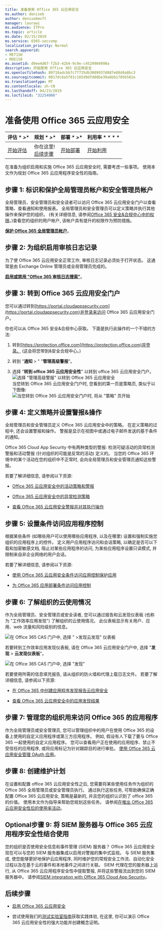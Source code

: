 ```yaml
---
title: 准备使用 Office 365 云应用安全
ms.author: deniseb
author: denisebmsft
manager: laurawi
ms.audience: ITPro
ms.topic: article
ms.date: 02/15/2019
ms.service: O365-seccomp
localization_priority: Normal
search.appverid:
- MET150
- MOE150
ms.assetid: d9ee4d67-f2b3-42b4-9c9e-c4529904990a
description: 开始使用 Office 365 云应用安全
ms.openlocfilehash: 89718adcbb7c77735db3009937d887e88d4a8bc3
ms.sourcegitcommit: 0017dc6a5f81c165d9dfd88be39a6bb17856582e
ms.translationtype: MT
ms.contentlocale: zh-CN
ms.lasthandoff: 04/23/2019
ms.locfileid: "32254006"
---
```

# <a name="get-ready-for-office-365-cloud-app-security"></a>准备使用 Office 365 云应用安全
  
|评估 * *\>**|规划 * *\>**|部署 * *\>**|利用率 * * * *|
|:-----|:-----|:-----|:-----|
|[开始评估](office-365-cas-overview.md) <br/> |你在这里!  <br/> [后续步骤](turn-on-office-365-cas.md) <br/> |[开始部署](turn-on-office-365-cas.md) <br/> |[开始利用](utilization-activities-for-ocas.md) <br/> |
   
在准备为组织启用和实施 Office 365 云应用安全时, 需要考虑一些事项。 使用本文作为规划 Office 365 云应用程序安全性的指南。
    
## <a name="step-1-identify-and-protect-your-global-and-security-administrator-accounts"></a>步骤 1: 标识和保护全局管理员帐户和安全管理员帐户

全局管理员、安全管理员和安全读者可以访问 Office 365 云应用安全门户以查看策略、查看通知和使用报表。 全局管理员和安全管理员可以定义策略并执行其他操作来保护您的组织。 (有关详细信息, 请参阅[Office 365 安全&amp;合规中心中的权限](permissions-in-the-security-and-compliance-center.md)。)查看您的组织的用户帐户, 该帐户具有提升的权限作为预防措施。 
  
 **[保护 Office 365 全局管理员帐户](https://docs.microsoft.com/office365/enterprise/protect-your-global-administrator-accounts)**。 
  
## <a name="step-2-turn-on-audit-logging-for-your-organization"></a>步骤 2: 为组织启用审核日志记录

为了使 Office 365 云应用安全正常工作, 审核日志记录必须处于打开状态。 这通常是由 Exchange Online 管理员或全局管理员完成的。
  
 **[启用或禁用 "Office 365 审核日志搜索"](turn-audit-log-search-on-or-off.md)**。 
  
## <a name="step-3-go-to-the-office-365-cloud-app-security-portal"></a>步骤 3: 转到 Office 365 云应用安全门户

您可以通过转到[https://portal.cloudappsecurity.com](https://portal.cloudappsecurity.com)并登录来访问 Office 365 云应用安全门户。 

你也可以从 Office 365 安全&amp;合规中心获取。 下面是执行此操作的一个不错的方法:

1. 转到[https://protection.office.com](https://protection.office.com)并登录。 (这会将您带到&amp;安全合规中心。)
    
2. 转到 "**通知** \> " "**管理高级警报**"。
    
3. 选择 "**转到 office 365 云应用安全性**" 以转到 office 365 云应用安全门户。<br> ![选择 "管理高级警报" 以转到 Office 365 云应用安全](media/958632d4-03e3-4ade-8e22-d5509db6fca7.png)<br>当您转到 Office 365 云应用安全门户时, 您看到的第一页是策略页, 类似于以下图像:<br>![当您转到 Office 365 云应用安全门户时, 将从 "策略" 页开始](media/5cb8833c-4e08-438c-bab3-91b5106f6f3f.png)<br>
  
## <a name="step-4-define-policies-and-set-up-alerts-amp-actions"></a>步骤 4: 定义策略并设置警报&amp;操作

全局管理员和安全管理员定义 Office 365 云应用安全中的策略。 在定义策略的过程中, 还会设置警报和操作。 警报是显示在视图中或通过电子邮件发送的基于条件的通知。 
  
Office 365 Cloud App Security 中有两种类型的警报: 检测可疑活动的异常检测警报和活动警报 (针对组织的可能是反常的活动) 定义的。 当您的 Office 365 环境中的某个活动在您的组织中不正常时, 会向全局管理员和安全管理员通知这些警报。
  
若要了解详细信息, 请参阅以下资源:
  
- [Office 365 云应用安全中的活动策略和警报](activity-policies-and-alerts.md)
    
- [Office 365 云应用安全中的异常检测策略](anomaly-detection-policies-in-ocas.md)
    
- [查看 Office 365 云应用安全警报并对其执行操作](review-office-365-cas-alerts.md)
    

## <a name="step-5-set-up-conditional-access-app-control"></a>步骤 5: 设置条件访问应用程序控制

根据某些条件 (如哪些用户可以使用哪些应用程序, 以及在哪里) 设置和强制实施您组织的应用程序上的控件。 定义用户应用程序访问和会话策略, 以确定是否可以下载和加密敏感文档, 阻止对某些应用程序的访问, 为某些应用程序设置只读模式, 并限制来自非企业网络的用户会话。

若要了解详细信息, 请参阅以下资源:

- [使用 Office 365 云应用安全条件访问应用控制保护应用](ocas-conditional-access-app-control.md)

- [为 Office 365 应用部署条件访问应用控制](ocas-deploy-conditional-access-app-control.md)

## <a name="step-6-learn-about-your-organizations-cloud-usage"></a>步骤 6: 了解组织的云使用情况

作为全局管理员、安全管理员或安全读者, 您可以通过报告和云发现仪表板 (也称为 "工作效率应用发现") 了解组织的云使用情况。 此仪表板显示有关用户、应用、web 流量和风险级别的信息。
  
![在 Office 365 CAS 门户中, 选择 " \>发现云发现" 仪表板](media/61269290-fd82-4d4b-8045-aea1ebc82287.png)
  
若要转到工作效率应用发现仪表板, 请在 Office 365 云应用安全门户中, 选择 "**发现** \> **云发现仪表板**"。
  
![在 Office 365 CAS 门户中, 选择 "发现"](media/73b5299f-94b5-49dd-a00f-154d188eb2c5.png)
  
若要使用所需的信息填充报告, 请从组织的防火墙和代理上载日志文件。 若要了解详细信息, 请参阅以下资源:
  
- [在 Office 365 中创建应用程序发现报告云应用安全](create-app-discovery-reports-in-ocas.md)
    
- [查看 Office 365 云应用安全中的应用发现结果](review-app-discovery-findings-in-ocas.md)
    
## <a name="step-7-manage-apps-that-your-organization-is-using-to-access-office-365"></a>步骤 7: 管理您的组织用来访问 Office 365 的应用程序

作为全局管理员或安全管理员, 您可以管理组织中的用户在使用 Office 365 的设备上使用的自定义应用程序或第三方应用程序。 例如, 假设有人下载了要与 Office 365 一起使用的自定义应用程序。 您可以查看用户正在使用的应用程序、禁止不受信任的应用程序, 或将应用标记为针对跟踪目的进行审批。 [使用 Office 365 云应用安全管理 OAuth 应用](manage-app-permissions-in-ocas.md)。
  
## <a name="step-8-create-a-maintenance-plan"></a>步骤 8: 创建维护计划

在设置和配置 office 365 云应用安全性之后, 您需要将某些使用任务作为组织的 Office 365 全局管理员或安全管理员执行。
通过执行这些任务, 可帮助确保正确配置 Office 365 云应用安全, 策略是最新的, 并且您的组织认识到了 office 365 的价值。 使用本文作为指导来帮助您规划这些任务。 请参阅[在推出 Office 365 云应用安全性后的使用率活动](utilization-activities-for-ocas.md)。

## <a name="optional-step-9-use-your-siem-server-with-office-365-cloud-app-security"></a>Optional步骤 9: 将 SIEM 服务器与 Office 365 云应用程序安全性结合使用

您的组织是否使用安全信息和事件管理 (SIEM) 服务器？ Office 365 云应用安全现在可以与您的 SIEM 服务器集成以启用对警报的集中式监视。 与 SIEM 服务集成, 使您能够更好地保护云应用程序, 同时维护您的常规安全工作流、自动化安全过程以及在基于云的事件和本地事件之间进行关联。 SIEM 代理在您的服务器上运行, 从 Office 365 云应用程序安全性中提取警报, 并将这些警报流出到您的 SIEM 服务器中。 请参阅[SIEM integration with Office 365 Cloud App Security](integrate-your-siem-server-with-office-365-cas.md)。
  
## <a name="next-steps"></a>后续步骤

- [启用 Office 365 云应用安全](turn-on-office-365-cas.md)
    
- 尝试使用我们的[测试实验室指南](https://docs.microsoft.com/office365/enterprise/cloud-app-security-for-your-office-365-dev-test-environment)获取实践体验, 在这里, 你可以演示 Office 365 云应用安全性的强大功能并创建概念证明。 
    

